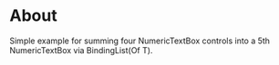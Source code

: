 ﻿# About

Simple example for summing four NumericTextBox controls into a 5th NumericTextBox via BindingList(Of T).